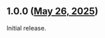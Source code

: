 ## 1.0.0 ([May 26, 2025](https://github.com/ramensoftware/windhawk-mods/blob/7d3ab99de6fc6d927ff1c124336bdd6e9283d56e/mods/win95-nt4-menubars.wh.cpp))

Initial release.
